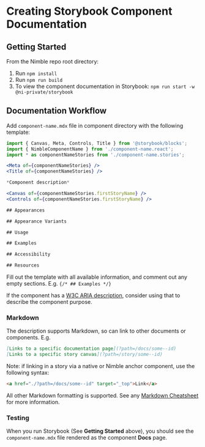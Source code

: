 # Creating Storybook Component Documentation

## Getting Started

From the Nimble repo root directory:

1. Run `npm install`
2. Run `npm run build`
3. To view the component documentation in Storybook: `npm run start -w @ni-private/storybook`

## Documentation Workflow

Add `component-name.mdx` file in component directory with the following template:

```jsx
import { Canvas, Meta, Controls, Title } from '@storybook/blocks';
import { NimbleComponentName } from './component-name.react';
import * as componentNameStories from './component-name.stories';

<Meta of={componentNameStories} />
<Title of={componentNameStories} />

*Component description*

<Canvas of={componentNameStories.firstStoryName} />
<Controls of={componentNameStories.firstStoryName} />

## Appearances

## Appearance Variants

## Usage 

## Examples

## Accessibility

## Resources

```

Fill out the template with all available information, and comment out any empty sections. E.g. `{/* ## Examples */}`

If the component has a [W3C ARIA description](https://www.w3.org/WAI/ARIA/apg/patterns/), consider using that to describe the component purpose.

### Markdown

The description supports Markdown, so can link to other documents or components. E.g.

```md
[Links to a specific documentation page](?path=/docs/some--id)
[Links to a specific story canvas](?path=/story/some--id)
```

Note: if linking in a story via a native or Nimble anchor component, use the following syntax:

```html
<a href="./?path=/docs/some--id" target="_top">Link</a>
```

All other Markdown formatting is supported. See any [Markdown Cheatsheet](https://www.markdownguide.org/cheat-sheet/) for more information.

### Testing 

When you run Storybook (See **Getting Started** above), you should see the `component-name.mdx` file rendered as the component **Docs** page.